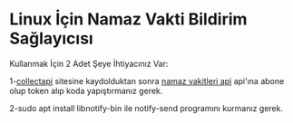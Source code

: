 # Linux İçin Namaz Vakti Bildirim Sağlayıcısı
Kullanmak İçin 2 Adet Şeye İhtiyacınız Var:

1-[collectapi](https://collectapi.com/tr/) sitesine kaydolduktan sonra [namaz vakitleri api](https://collectapi.com/tr/api/pray/namaz-vakitleri-api?tab=pricing
) api'ına abone olup token alıp koda yapıştırmanız gerek.

2-sudo apt install libnotify-bin ile notify-send programını kurmanız gerek.
